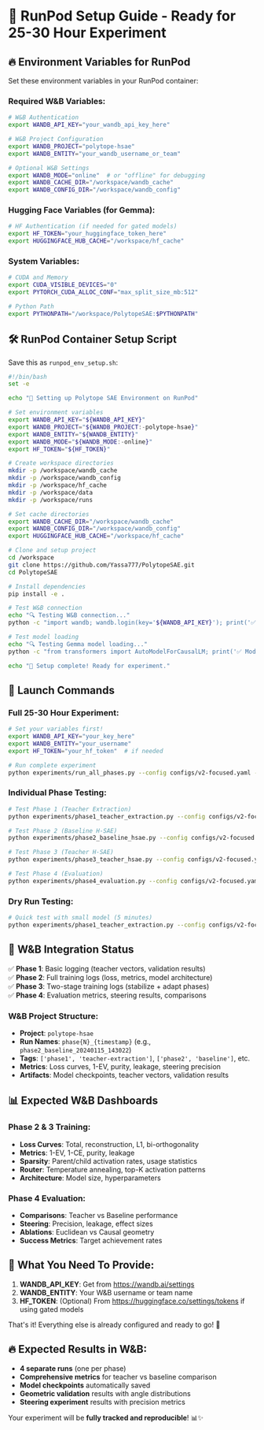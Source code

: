 # 🚀 RunPod Setup Guide - Ready for 25-30 Hour Experiment

## 🔥 **Environment Variables for RunPod**

Set these environment variables in your RunPod container:

### **Required W&B Variables:**
```bash
# W&B Authentication
export WANDB_API_KEY="your_wandb_api_key_here"

# W&B Project Configuration  
export WANDB_PROJECT="polytope-hsae"
export WANDB_ENTITY="your_wandb_username_or_team"

# Optional W&B Settings
export WANDB_MODE="online"  # or "offline" for debugging
export WANDB_CACHE_DIR="/workspace/wandb_cache"
export WANDB_CONFIG_DIR="/workspace/wandb_config"
```

### **Hugging Face Variables (for Gemma):**
```bash
# HF Authentication (if needed for gated models)
export HF_TOKEN="your_huggingface_token_here"
export HUGGINGFACE_HUB_CACHE="/workspace/hf_cache"
```

### **System Variables:**
```bash
# CUDA and Memory
export CUDA_VISIBLE_DEVICES="0"
export PYTORCH_CUDA_ALLOC_CONF="max_split_size_mb:512"

# Python Path
export PYTHONPATH="/workspace/PolytopeSAE:$PYTHONPATH"
```

## 🛠️ **RunPod Container Setup Script**

Save this as `runpod_env_setup.sh`:

```bash
#!/bin/bash
set -e

echo "🚀 Setting up Polytope SAE Environment on RunPod"

# Set environment variables
export WANDB_API_KEY="${WANDB_API_KEY}"
export WANDB_PROJECT="${WANDB_PROJECT:-polytope-hsae}"
export WANDB_ENTITY="${WANDB_ENTITY}"
export WANDB_MODE="${WANDB_MODE:-online}"
export HF_TOKEN="${HF_TOKEN}"

# Create workspace directories
mkdir -p /workspace/wandb_cache
mkdir -p /workspace/wandb_config  
mkdir -p /workspace/hf_cache
mkdir -p /workspace/data
mkdir -p /workspace/runs

# Set cache directories
export WANDB_CACHE_DIR="/workspace/wandb_cache"
export WANDB_CONFIG_DIR="/workspace/wandb_config"
export HUGGINGFACE_HUB_CACHE="/workspace/hf_cache"

# Clone and setup project
cd /workspace
git clone https://github.com/Yassa777/PolytopeSAE.git
cd PolytopeSAE

# Install dependencies
pip install -e .

# Test W&B connection
echo "🔍 Testing W&B connection..."
python -c "import wandb; wandb.login(key='${WANDB_API_KEY}'); print('✅ W&B connected successfully!')"

# Test model loading
echo "🔍 Testing Gemma model loading..."
python -c "from transformers import AutoModelForCausalLM; print('✅ Model loading test passed!')"

echo "🎉 Setup complete! Ready for experiment."
```

## 🎯 **Launch Commands**

### **Full 25-30 Hour Experiment:**
```bash
# Set your variables first!
export WANDB_API_KEY="your_key_here"
export WANDB_ENTITY="your_username"
export HF_TOKEN="your_hf_token"  # if needed

# Run complete experiment
python experiments/run_all_phases.py --config configs/v2-focused.yaml --device cuda:0
```

### **Individual Phase Testing:**
```bash
# Test Phase 1 (Teacher Extraction)
python experiments/phase1_teacher_extraction.py --config configs/v2-focused.yaml --device cuda:0

# Test Phase 2 (Baseline H-SAE)  
python experiments/phase2_baseline_hsae.py --config configs/v2-focused.yaml --device cuda:0

# Test Phase 3 (Teacher H-SAE)
python experiments/phase3_teacher_hsae.py --config configs/v2-focused.yaml --device cuda:0

# Test Phase 4 (Evaluation)
python experiments/phase4_evaluation.py --config configs/v2-focused.yaml --device cuda:0
```

### **Dry Run Testing:**
```bash
# Quick test with small model (5 minutes)
python experiments/phase1_teacher_extraction.py --config configs/v2-focused.yaml --dry-run --device cuda:0
```

## 🔧 **W&B Integration Status**

✅ **Phase 1**: Basic logging (teacher vectors, validation results)  
✅ **Phase 2**: Full training logs (loss, metrics, model architecture)  
✅ **Phase 3**: Two-stage training logs (stabilize + adapt phases)  
✅ **Phase 4**: Evaluation metrics, steering results, comparisons  

### **W&B Project Structure:**
- **Project**: `polytope-hsae`
- **Run Names**: `phase{N}_{timestamp}` (e.g., `phase2_baseline_20240115_143022`)
- **Tags**: `['phase1', 'teacher-extraction']`, `['phase2', 'baseline']`, etc.
- **Metrics**: Loss curves, 1-EV, purity, leakage, steering precision
- **Artifacts**: Model checkpoints, teacher vectors, validation results

## 📊 **Expected W&B Dashboards**

### **Phase 2 & 3 Training:**
- **Loss Curves**: Total, reconstruction, L1, bi-orthogonality
- **Metrics**: 1-EV, 1-CE, purity, leakage
- **Sparsity**: Parent/child activation rates, usage statistics  
- **Router**: Temperature annealing, top-K activation patterns
- **Architecture**: Model size, hyperparameters

### **Phase 4 Evaluation:**
- **Comparisons**: Teacher vs Baseline performance
- **Steering**: Precision, leakage, effect sizes
- **Ablations**: Euclidean vs Causal geometry
- **Success Metrics**: Target achievement rates

## 🎯 **What You Need To Provide:**

1. **WANDB_API_KEY**: Get from https://wandb.ai/settings
2. **WANDB_ENTITY**: Your W&B username or team name
3. **HF_TOKEN**: (Optional) From https://huggingface.co/settings/tokens if using gated models

That's it! Everything else is already configured and ready to go! 🚀

## 🔥 **Expected Results in W&B:**

- **4 separate runs** (one per phase)
- **Comprehensive metrics** for teacher vs baseline comparison
- **Model checkpoints** automatically saved
- **Geometric validation** results with angle distributions
- **Steering experiment** results with precision metrics

Your experiment will be **fully tracked and reproducible**! 📊✨
